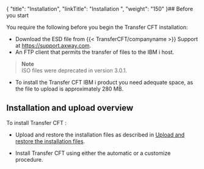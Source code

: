 {
    "title": "Installation",
    "linkTitle": "Installation ",
    "weight": "150"
}## Before you start

You require the following before you begin the Transfer CFT installation:

-   Download the ESD file from {{< TransferCFT/companyname >}} Support at <a href="https://support.axway.com/" class="hyperlink">https://support.axway.com</a>.
-   An FTP client that permits the transfer of files to the IBM i host.

> **Note**  
> ISO files were deprecated in version 3.0.1.

-   To install the Transfer CFT IBM i product you need adequate space, as the file to upload is approximately 280 MB.

## Installation and upload overview

To install Transfer CFT :

-   Upload and restore the installation files as described in <a href="upload_ibm_i" class="MCXref xref">Upload and restore the installation files</a>.

<!-- -->

-   Install Transfer CFT using either the automatic or a customize procedure.
